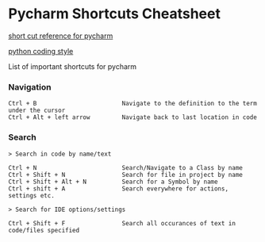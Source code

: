Pycharm Shortcuts Cheatsheet
============================
[short cut reference for pycharm](https://resources.jetbrains.com/storage/products/pycharm/docs/PyCharm_ReferenceCard_mac.pdf)

[python coding style](http://google.github.io/styleguide/pyguide.html)

List of important shortcuts for pycharm

### Navigation
```
Ctrl + B                        Navigate to the definition to the term under the cursor
Ctrl + Alt + left arrow         Navigate back to last location in code
```

### Search
```
> Search in code by name/text

Ctrl + N                        Search/Navigate to a Class by name
Ctrl + Shift + N                Search for file in project by name
Ctrl + Shift + Alt + N          Search for a Symbol by name
Ctrl + shift + A                Search everywhere for actions, settings etc.

> Search for IDE options/settings

Ctrl + Shift + F                Search all occurances of text in code/files specified
```